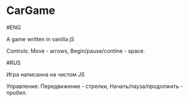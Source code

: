 # CarGame

#ENG

A game written in vanilla jS

Controls:
Move - arrows,
Begin/pause/contine - space.

#RUS

Игра написанна на чистом JS

Управление:
Передвижение - стрелки,
Начать/пауза/продолжить - пробел.
